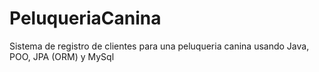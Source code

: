 # PeluqueriaCanina
Sistema de registro de clientes para una peluqueria canina usando Java, POO, JPA (ORM) y MySql
